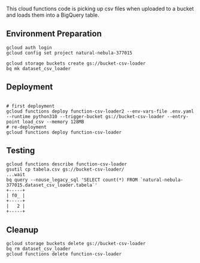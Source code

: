 This cloud functions code is picking up csv files when uploaded to a bucket and loads them into a BigQuery table.

## Environment Preparation
```
gcloud auth login
gcloud config set project natural-nebula-377015

gcloud storage buckets create gs://bucket-csv-loader
bq mk dataset_csv_loader
```


## Deployment

```

# first deployment
gcloud functions deploy function-csv-loader2 --env-vars-file .env.yaml --runtime python310 --trigger-bucket gs://bucket-csv-loader --entry-point load_csv --memory 128MB
# re-deployment
gcloud functions deploy function-csv-loader

```

## Testing
```
gcloud functions describe function-csv-loader
gsutil cp tabela.csv gs://bucket-csv-loader/
...wait
bq query --nouse_legacy_sql 'SELECT count(*) FROM `natural-nebula-377015.dataset_csv_loader.tabela`'
+-----+
| f0_ |
+-----+
|   2 |
+-----+
```

## Cleanup
```
gcloud storage buckets delete gs://bucket-csv-loader
bq rm dataset_csv_loader
gcloud functions delete function-csv-loader
```
